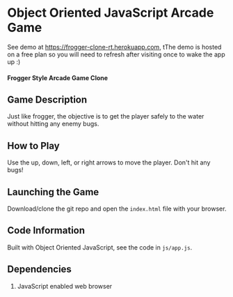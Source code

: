 # Object Oriented JavaScript Arcade Game

See demo at https://frogger-clone-rt.herokuapp.com, tThe demo is hosted on a free plan so you will need to refresh after visiting once to wake the app up :)

#### Frogger Style Arcade Game Clone

## Game Description
Just like frogger, the objective is to get the player safely to the water without hitting any enemy bugs.

## How to Play
Use the up, down, left, or right arrows to move the player. Don't hit any bugs!

## Launching the Game
Download/clone the git repo and open the `index.html` file with your browser.

## Code Information
Built with Object Oriented JavaScript, see the code in `js/app.js`.

## Dependencies
1. JavaScript enabled web browser
